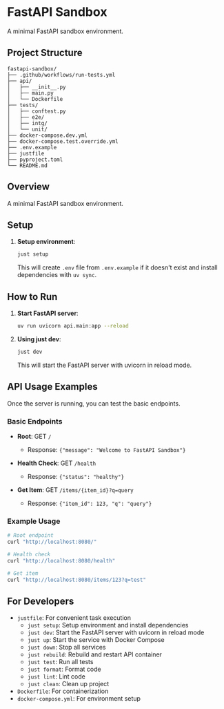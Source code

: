 # FastAPI Sandbox

A minimal FastAPI sandbox environment.

## Project Structure

```
fastapi-sandbox/
├── .github/workflows/run-tests.yml
├── api/
│   ├── __init__.py
│   ├── main.py
│   └── Dockerfile
├── tests/
│   ├── conftest.py
│   ├── e2e/             
│   ├── intg/            
│   └── unit/            
├── docker-compose.dev.yml
├── docker-compose.test.override.yml
├── .env.example
├── justfile
├── pyproject.toml
└── README.md
```

## Overview

A minimal FastAPI sandbox environment.

## Setup

1. **Setup environment**:
   ```bash
   just setup
   ```
   This will create `.env` file from `.env.example` if it doesn't exist and install dependencies with `uv sync`.

## How to Run

1. **Start FastAPI server**:
   ```bash
   uv run uvicorn api.main:app --reload
   ```

2. **Using just dev**:
   ```bash
   just dev
   ```
   This will start the FastAPI server with uvicorn in reload mode.

## API Usage Examples

Once the server is running, you can test the basic endpoints.

### Basic Endpoints
- **Root**: GET `/`
  - Response: `{"message": "Welcome to FastAPI Sandbox"}`

- **Health Check**: GET `/health`
  - Response: `{"status": "healthy"}`

- **Get Item**: GET `/items/{item_id}?q=query`
  - Response: `{"item_id": 123, "q": "query"}`

### Example Usage
```bash
# Root endpoint
curl "http://localhost:8080/"

# Health check
curl "http://localhost:8080/health"

# Get item
curl "http://localhost:8080/items/123?q=test"
```

## For Developers

- `justfile`: For convenient task execution
  - `just setup`: Setup environment and install dependencies
  - `just dev`: Start the FastAPI server with uvicorn in reload mode
  - `just up`: Start the service with Docker Compose
  - `just down`: Stop all services
  - `just rebuild`: Rebuild and restart API container
  - `just test`: Run all tests
  - `just format`: Format code
  - `just lint`: Lint code
  - `just clean`: Clean up project
- `Dockerfile`: For containerization
- `docker-compose.yml`: For environment setup
